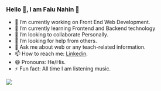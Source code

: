### Hello 🤝, I am Faiu Nahin 👋

- 🔭 I’m currently working on Front End Web Development.
- 🌱 I’m currently learning Frontend and Backend technology
- 👯 I’m looking to collaborate Personally.
- 🤔 I’m looking for help from others.
- 💬 Ask me about web or any teach-related information.
- 📫 How to reach me: [Linkedin](https://www.linkedin.com/in/faius-mojumder-nahin/).
- 😄 Pronouns: He/His.
- ⚡ Fun fact: All time I am listening music.

<img src="https://github-readme-stats.vercel.app/api?username=FaiusNahin&&show_icons=true&title_color=ffffff&icon_color=cead82&text_color=daf7dc&bg_color=151515" />
